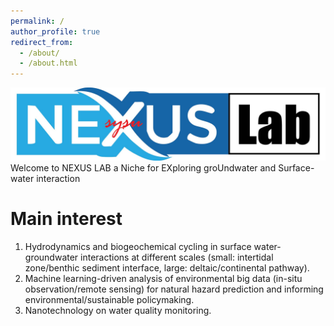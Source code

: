 ```yaml
---
permalink: /
author_profile: true
redirect_from: 
  - /about/
  - /about.html
---
```

<img src='/images/logo.jpg' style='width: 600px; height: auto;'>  
                   Welcome to NEXUS LAB  
a Niche for EXploring groUndwater and Surface-water interaction




Main interest
======
1) Hydrodynamics and biogeochemical cycling in surface water-groundwater interactions at different scales (small: intertidal zone/benthic sediment interface, large: deltaic/continental pathway).  
2) Machine learning-driven analysis of environmental big data (in-situ observation/remote sensing) for natural hazard prediction and informing environmental/sustainable policymaking.  
3) Nanotechnology on water quality monitoring.
